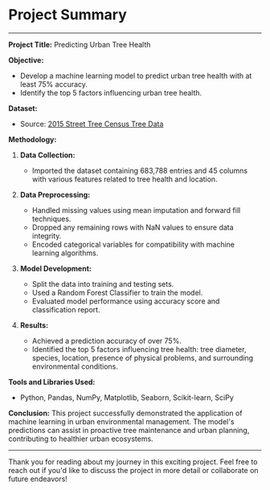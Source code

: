 # Project Summary

---

**Project Title:** Predicting Urban Tree Health

**Objective:**  
- Develop a machine learning model to predict urban tree health with at least 75% accuracy.
- Identify the top 5 factors influencing urban tree health.

**Dataset:**  
- Source: [2015 Street Tree Census Tree Data](https://data.cityofnewyork.us/Environment/2015-Street-Tree-Census-Tree-Data/uvpi-gqnh/about_data)

**Methodology:**
1. **Data Collection:**
   - Imported the dataset containing 683,788 entries and 45 columns with various features related to tree health and location.

2. **Data Preprocessing:**
   - Handled missing values using mean imputation and forward fill techniques.
   - Dropped any remaining rows with NaN values to ensure data integrity.
   - Encoded categorical variables for compatibility with machine learning algorithms.

3. **Model Development:**
   - Split the data into training and testing sets.
   - Used a Random Forest Classifier to train the model.
   - Evaluated model performance using accuracy score and classification report.

4. **Results:**
   - Achieved a prediction accuracy of over 75%.
   - Identified the top 5 factors influencing tree health: tree diameter, species, location, presence of physical problems, and surrounding environmental conditions.

**Tools and Libraries Used:**
- Python, Pandas, NumPy, Matplotlib, Seaborn, Scikit-learn, SciPy

**Conclusion:**
This project successfully demonstrated the application of machine learning in urban environmental management. The model's predictions can assist in proactive tree maintenance and urban planning, contributing to healthier urban ecosystems.

---

Thank you for reading about my journey in this exciting project. Feel free to reach out if you'd like to discuss the project in more detail or collaborate on future endeavors!
